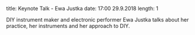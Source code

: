 title: Keynote Talk - Ewa Justka
date: 17:00 29.9.2018
length: 1

DIY instrument maker and electronic performer Ewa Justka talks about her practice, her instruments and her approach to DIY.
